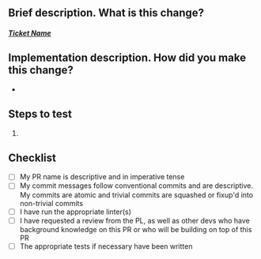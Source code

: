 ## Brief description. What is this change? 
<!-- Please replace with your ticket's URL -->
##### [Ticket Name](https://www.notion.so/uwblueprintexecs/Team-Hub-Phase-1-Enhancements-Phase-2-cf7744a5b04748059761c1649a61a463)


<!-- Give a quick summary of the implementation details, provide design justifications if necessary, highlight any areas that you would like specific focus on -->
## Implementation description. How did you make this change?
* 


<!-- What should the reviewer do to verify your changes? What setup is needed? Describe expected results and include screenshots when appropriate -->
## Steps to test
1.




## Checklist
- [ ] My PR name is descriptive and in imperative tense
- [ ] My commit messages follow conventional commits and are descriptive. My commits are atomic and trivial commits are squashed or fixup'd into non-trivial commits
- [ ] I have run the appropriate linter(s) 
- [ ] I have requested a review from the PL, as well as other devs who have background knowledge on this PR or who will be building on top of this PR
- [ ] The appropriate tests if necessary have been written
